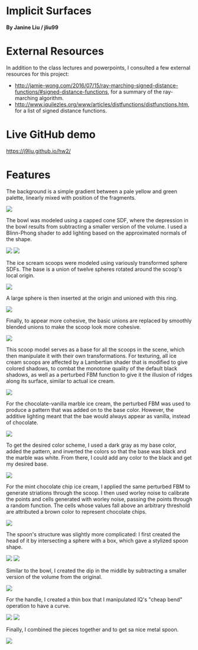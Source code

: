 # Implicit Surfaces
**By Janine Liu / jliu99**

# External Resources

In addition to the class lectures and powerpoints, I consulted a few external resources for this project:
- http://jamie-wong.com/2016/07/15/ray-marching-signed-distance-functions/#signed-distance-functions, for a summary of the ray-marching algorithm.
- http://www.iquilezles.org/www/articles/distfunctions/distfunctions.htm, for a list of signed distance functions.

# Live GitHub demo
https://j9liu.github.io/hw2/

# Features

The background is a simple gradient between a pale yellow and green palette, linearly mixed with position of the fragments.

![](background.png)


The bowl was modeled using a capped cone SDF, where the depression in the bowl results from subtracting a smaller version of the volume. I used a Blinn-Phong shader to add lighting based on the approximated normals of the shape.

![](bowl.png)
![](bowl2.png)

The ice scream scoops were modeled using variously transformed sphere SDFs. The base is a union of twelve spheres rotated around the scoop's local origin.

![](ic.png)

A large sphere is then inserted at the origin and unioned with this ring. 

![](ic2.png)

Finally, to appear more cohesive, the basic unions are replaced by smoothly blended unions to make the scoop look more cohesive.

![](ic3.png)

This scoop model serves as a base for all the scoops in the scene, which then manipulate it with their own transformations. For texturing, all ice cream scoops are affected by a Lambertian shader that is modified to give colored shadows, to combat the monotone quality of the default black shadows, as well as a perturbed FBM function to give it the illusion of ridges along its surface, similar to actual ice cream.

![](ic4.png)

For the chocolate-vanilla marble ice cream, the perturbed FBM was used to produce a pattern that was added on to the base color. However, the additive lighting meant that the bae would always appear as vanilla, instead of chocolate. 

![](ic5.png)

To get the desired color scheme, I used a dark gray as my base color, added the pattern, and inverted the colors so that the base was black and the marble was white. From there, I could add any color to the black and get my desired base.

![](ic6.png)

For the mint chocolate chip ice cream, I applied the same perturbed FBM to generate striations through the scoop. I then used worley noise to calibrate the points and cells generated with worley noise, passing the points through a random function. The cells whose values fall above an arbitrary threshold are attributed a brown color to represent chocolate chips.

![](ic7.png)

The spoon's structure was slightly more complicated: I first created the head of it by intersecting a sphere with a box, which gave a stylized spoon shape.

![](spoon.png) ![](spoon2.png)

Similar to the bowl, I created the dip in the middle by subtracting a smaller version of the volume from the original.

![](spoon3.png)

For the handle, I created a thin box that I manipulated IQ's "cheap bend" operation to have a curve.

![](spoon4.png) ![](spoon5.png)

Finally, I combined the pieces together and to get sa nice metal spoon.

![](spoon6.png)